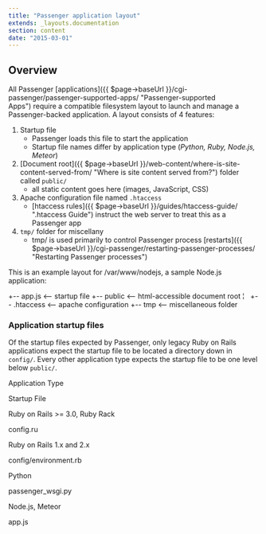 ```yaml
---
title: "Passenger application layout"
extends: _layouts.documentation
section: content
date: "2015-03-01"
---
```


## Overview

All Passenger [applications]({{ $page->baseUrl }}/cgi-passenger/passenger-supported-apps/ "Passenger-supported Apps") require a compatible filesystem layout to launch and manage a Passenger-backed application. A layout consists of 4 features:

1. Startup file
    - Passenger loads this file to start the application
    - Startup file names differ by application type (_Python, Ruby, Node.js, Meteor_)
2. [Document root]({{ $page->baseUrl }}/web-content/where-is-site-content-served-from/ "Where is site content served from?") folder called `public/`
    - all static content goes here (images, JavaScript, CSS)
3. Apache configuration file named `.htaccess`
    - [htaccess rules]({{ $page->baseUrl }}/guides/htaccess-guide/ ".htaccess Guide") instruct the web server to treat this as a Passenger app
4. `tmp/` folder for miscellany
    - tmp/ is used primarily to control Passenger process [restarts]({{ $page->baseUrl }}/cgi-passenger/restarting-passenger-processes/ "Restarting Passenger processes")

This is an example layout for /var/www/nodejs, a sample Node.js application:

+-- app.js        <-- startup file
+-- public        <-- html-accessible document root
¦   +-- .htaccess <-- apache configuration 
+-- tmp           <-- miscellaneous folder

### Application startup files

Of the startup files expected by Passenger, only legacy Ruby on Rails applications expect the startup file to be located a directory down in `config/`. Every other application type expects the startup file to be one level below `public/`.

  

Application Type

Startup File

Ruby on Rails >= 3.0, Ruby Rack

config.ru

Ruby on Rails 1.x and 2.x

config/environment.rb

Python

passenger\_wsgi.py

Node.js, Meteor

app.js
